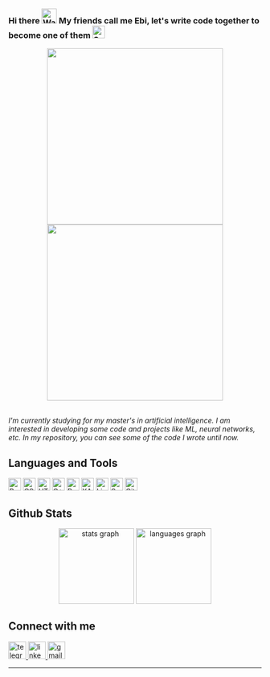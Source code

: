 ### Hi there <img src="https://raw.githubusercontent.com/Tarikul-Islam-Anik/Animated-Fluent-Emojis/master/Emojis/Hand%20gestures/Waving%20Hand.png" alt="Waving Hand" width="30" height="30" />  My friends call me Ebi, let's write code together to become one of them <img src="https://raw.githubusercontent.com/Tarikul-Islam-Anik/Animated-Fluent-Emojis/master/Emojis/Smilies/Smiling%20Face%20with%20Sunglasses.png" alt="Smiling Face With Sunglasses" width="25" height="25" />
<div align="center">
<img src="https://user-images.githubusercontent.com/74038190/212748830-4c709398-a386-4761-84d7-9e10b98fbe6e.gif" width="350"> <img src="https://github.com/Anmol-Baranwal/Cool-GIFs-For-GitHub/assets/74038190/3b4607a1-1cc6-41f1-926f-892ae880e7a5" width="350">
<br><br>
</div>


*I'm currently studying for my master's in artificial intelligence. 
I am interested in developing some code and projects like ML, neural networks, etc. In my repository, you can see some of the code I wrote until now.*

## Languages and Tools
<div align="left">
    <img src="https://profilinator.rishav.dev/skills-assets/bootstrap-plain.svg" alt="Bootstrap" height="25" />
    <img src="https://profilinator.rishav.dev/skills-assets/css3-original-wordmark.svg" alt="CSS3" height="25" />
    <img src="https://profilinator.rishav.dev/skills-assets/html5-original-wordmark.svg" alt="HTML5" height="25" />
    <img src="https://profilinator.rishav.dev/skills-assets/cplusplus-original.svg" alt="C++" height="25" />
    <img src="https://profilinator.rishav.dev/skills-assets/python-original.svg" alt="Python" height="25" />
    <img src="https://profilinator.rishav.dev/skills-assets/xampp.png" alt="XAMPP" height="25" />
    <img src="https://profilinator.rishav.dev/skills-assets/linux-original.svg" alt="Linux" height="25" />
    <img src="https://profilinator.rishav.dev/skills-assets/sass-original.svg" alt="Sass" height="25" />
    <img src="https://profilinator.rishav.dev/skills-assets/git-scm-icon.svg" alt="Git" height="25" />
</div>


## Github Stats
<div align="center">
  <img src="https://github-readme-stats.vercel.app/api?username=EBINZUP&hide_title=false&hide_rank=false&show_icons=true&include_all_commits=true&count_private=true&disable_animations=false&theme=dracula&locale=en&hide_border=false" height="150" alt="stats graph"  />
  <img src="https://github-readme-stats.vercel.app/api/top-langs?username=EBINZUP&locale=en&hide_title=false&layout=compact&card_width=320&langs_count=5&theme=dracula&hide_border=false" height="150" alt="languages graph"  />
</div>

## Connect with me


<div align="left">
  <a href="https://t.me/Ebrahim7979" target="_blank">
    <img src="https://img.shields.io/static/v1?message=Telegram&logo=telegram&label=&color=2CA5E0&logoColor=white&labelColor=&style=for-the-badge" height="35" alt="telegram logo"  />
  </a>
  <a href="https://www.linkedin.com/in/ebrahim-nezamparast-bonab-7b3a30237/" target="_blank">
    <img src="https://img.shields.io/static/v1?message=LinkedIn&logo=linkedin&label=&color=0077B5&logoColor=white&labelColor=&style=for-the-badge" height="35" alt="linkedin logo"  />
  </a>
  <a href="mailto:jnazamprast2@gmail.com" target="_blank">
    <img src="https://img.shields.io/static/v1?message=Gmail&logo=gmail&label=&color=D14836&logoColor=white&labelColor=&style=for-the-badge" height="35" alt="gmail logo"  />
  </a>
</div>

---
